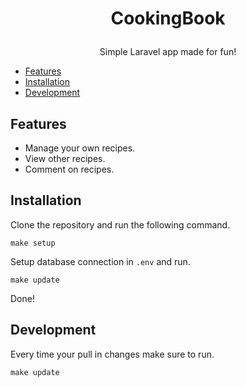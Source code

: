 # <p align=center>CookingBook</p>

<p align=center>Simple Laravel app made for fun!<p>

- [Features](#features)
- [Installation](#installation)
- [Development](#development)

## Features

- Manage your own recipes.
- View other recipes.
- Comment on recipes.

## Installation

Clone the repository and run the following command.

```
make setup
```

Setup database connection in `.env` and run.

```
make update
```

Done!

## Development

Every time your pull in changes make sure to run.

```
make update
```
